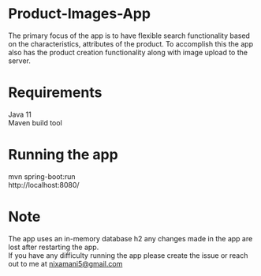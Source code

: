 # Product-Images-App
The primary focus of the app is to have flexible search functionality based on the characteristics, attributes of the product. To accomplish this the app also has the product creation functionality along with image upload to the server. 


# Requirements
Java 11 <br/> Maven build tool
# Running the app
mvn spring-boot:run <br/> http://localhost:8080/

# Note
The app uses an in-memory database h2 any changes made in the app are lost after restarting the app. <br/> 
If you have any difficulty running the app please create the issue or reach out to me at nixamani5@gmail.com
